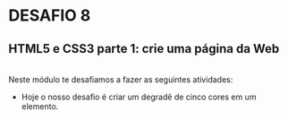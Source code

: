 # DESAFIO 8
## HTML5 e CSS3 parte 1: crie uma página da Web
<br/>
Neste módulo te desafiamos a fazer as seguintes atividades:

  - Hoje o nosso desafio é criar um degradê de cinco cores em um elemento.

